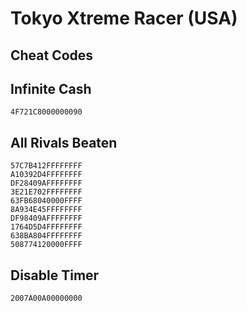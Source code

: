 # Tokyo Xtreme Racer (USA)

## Cheat Codes

## Infinite Cash

```
4F721C8000000090

```

## All Rivals Beaten

```
57C7B412FFFFFFFF
A10392D4FFFFFFFF
DF28409AFFFFFFFF
3E21E702FFFFFFFF
63FB68040000FFFF
8A934E45FFFFFFFF
DF98409AFFFFFFFF
1764D5D4FFFFFFFF
638BA804FFFFFFFF
508774120000FFFF

```

## Disable Timer

```
2007A00A00000000

```

